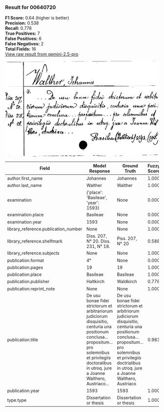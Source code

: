 ### Result for 00640720
**F1 Score:** 0.64 (higher is better)<br>**Precision:** 0.538<br>**Recall:** 0.778<br>**True Positives:** 7<br>**False Positives:** 6<br>**False Negatives:** 2<br>**Total Fields:** 16<br>[View raw result from gemini-2.5-pro](https://github.com/RISE-UNIBAS/humanities_data_benchmark/blob/main/results/2025-09-02/T0155/request_T0155_00640720.json)

<img src="https://github.com/RISE-UNIBAS/humanities_data_benchmark/blob/main/benchmarks/zettelkatalog/images/00640720.jpg?raw=true" alt="00640720" width="600px">

| Field | Model Response | Ground Truth | Fuzzy Score | Match |
|-------|----------------|--------------|-------------|-------|
| author.first_name | Johannes | Johannes | 1.000 | ✅ |
| author.last_name | Walther | Walther | 1.000 | ✅ |
| examination | {'place': 'Basileae', 'year': 1593} | None | 0.000 | ❌ |
| examination.place | Basileae | None | 0.000 | ❌ |
| examination.year | 1593 | None | 0.000 | ❌ |
| library_reference.publication_number | None | None | 1.000 | ✅ |
| library_reference.shelfmark | Diss. 207, N° 20. Diss. 231, N° 18. | Piss. 207, N° 20 | 0.588 | ❌ |
| library_reference.subjects | None | None | 1.000 | ✅ |
| publication.format | 4° | None | 0.000 | ❌ |
| publication.pages | 19 | 19 | 1.000 | ✅ |
| publication.place | Basileae | Basileae | 1.000 | ✅ |
| publication.publisher | Haltkirch | Waldkirch | 0.778 | ❌ |
| publication.reprint_note | None | None | 1.000 | ✅ |
| publication.title | De usu bonae fidei strictorum et arbitrariorum judiciorum disquisitio, centuria una positionum conclusa... propositum... pro solemnibus et privilegiis doctoralibus in utroq. jure a Joanne Walthero, Austriaco... | De usu bonae fidei strictorum et arbitriorum judiciorum disquisitio, centuria una positionum conclusa... propositum... pro solemnibus et privilegiis doctrialibus in utroq. jure a Joanne Walthero, Austriaco | 0.983 | ✅ |
| publication.year | 1593 | 1593 | 1.000 | ✅ |
| type.type | Dissertation or thesis | Dissertation or thesis | 1.000 | ✅ |
